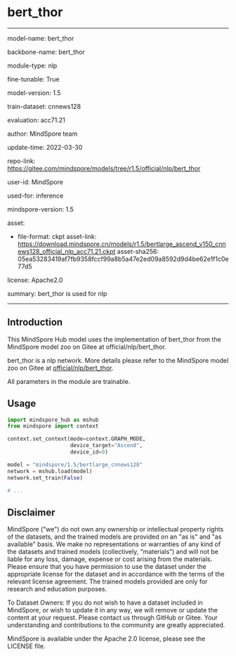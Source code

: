 # bert_thor

---

model-name: bert_thor

backbone-name: bert_thor

module-type: nlp

fine-tunable: True

model-version: 1.5

train-dataset: cnnews128

evaluation: acc71.21

author: MindSpore team

update-time: 2022-03-30

repo-link: <https://gitee.com/mindspore/models/tree/r1.5/official/nlp/bert_thor>

user-id: MindSpore

used-for: inference

mindspore-version: 1.5

asset:

-
    file-format: ckpt
    asset-link: <https://download.mindspore.cn/models/r1.5/bertlarge_ascend_v150_cnnews128_official_nlp_acc71.21.ckpt>
    asset-sha256: 05ea53283419af7fb9358fccf99a8b5a47e2ed09a8592d9d4be62e1f1c0e77d5

license: Apache2.0

summary: bert_thor is used for nlp

---

## Introduction

This MindSpore Hub model uses the implementation of bert_thor from the MindSpore model zoo on Gitee at official/nlp/bert_thor.

bert_thor is a nlp network. More details please refer to the MindSpore model zoo on Gitee at [official/nlp/bert_thor](https://gitee.com/mindspore/models/blob/r1.5/official/nlp/bert_thor/README.md).

All parameters in the module are trainable.

## Usage

```python
import mindspore_hub as mshub
from mindspore import context

context.set_context(mode=context.GRAPH_MODE,
                    device_target="Ascend",
                    device_id=0)

model = "mindspore/1.5/bertlarge_cnnews128"
network = mshub.load(model)
network.set_train(False)

# ...
```

## Disclaimer

MindSpore ("we") do not own any ownership or intellectual property rights of the datasets, and the trained models are provided on an "as is" and "as available" basis. We make no representations or warranties of any kind of the datasets and trained models (collectively, “materials”) and will not be liable for any loss, damage, expense or cost arising from the materials. Please ensure that you have permission to use the dataset under the appropriate license for the dataset and in accordance with the terms of the relevant license agreement. The trained models provided are only for research and education purposes.

To Dataset Owners: If you do not wish to have a dataset included in MindSpore, or wish to update it in any way, we will remove or update the content at your request. Please contact us through GitHub or Gitee. Your understanding and contributions to the community are greatly appreciated.

MindSpore is available under the Apache 2.0 license, please see the LICENSE file.
